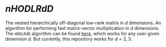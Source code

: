 # $nHODLRdD$
The nested hierarchically off-diagonal low-rank matrix in $d$ dimensions. An algorithm for performing fast matrix-vector multiplication in $d$ dimensions. The `HODLRdD` algorithm can be found [here](https://github.com/SAFRAN-LAB/HODLRdD), which works for any user-given dimension $d$. But currently, this repository works for $d=2,3$. 
